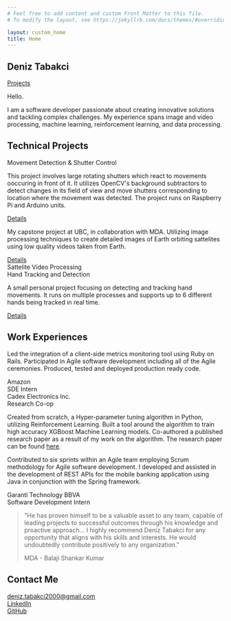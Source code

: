 ```yaml
---
# Feel free to add content and custom Front Matter to this file.
# To modify the layout, see https://jekyllrb.com/docs/themes/#overriding-theme-defaults

layout: custom_home
title: Home
---
```


<!-- Section 1: Introduction -->
<section class="introduction">
  <div class="intro-left">
    <div class="name">
      <h1>Deniz Tabakci</h1>
    </div>
  </div>
  <div class="intro-right">
    <div class="bar">
      <a href="{{ '/Projects' | relative_url }}" class="button">Projects</a>
    </div>
    <div class="intro-title">
      <p>Hello.</p>
    </div>
    <div class="intro-text">
      <p>I am a software developer passionate about creating innovative solutions and tackling complex challenges. My experience spans image and video processing, machine learning, reinforcement learning, and data processing.</p>
    </div>
  </div>
</section>

<!-- Section 2: Projects -->
<section class="projects">
  <div class="title">
    <h1>Technical Projects</h1>
  </div>
  <div class="project-row">
    <div class="project-block project-block-left">
      <div class="project-title">Movement Detection & Shutter Control</div>
    </div>
    <div class="project-description project-description-left">
        <p>This project involves large rotating shutters which react to movements ooccuring in front of it. It utilizes OpenCV's background subtractors to detect changes in its field of view and move shutters corresponding to location where the movement was detected. The project runs on Raspberry Pi and Arduino units.</p>
        <a href="{{ '/projects#shutter' | relative_url }}" class="details-button">Details</a>
    </div>
  </div>
  <div class="project-row">
    <div class="project-description project-description-right">
        <p>My capstone project at UBC, in collaboration with MDA. Utilizing image processing techniques to create detailed images of Earth orbiting sattelites using low quality videos taken from Earth. </p>
        <a href="{{ '/projects#sat' | relative_url }}" class="details-button">Details</a>
    </div>
    <div class="project-block project-block-right">
      <div class="project-title">Sattelite Video Processing</div>
    </div>
  </div>
  <div class="project-row">
    <div class="project-block project-block-left">
      <div class="project-title">Hand Tracking and Detection</div>
    </div>
    <div class="project-description project-description-left">
        <p>A small personal project focusing on detecting and tracking hand movements. It runs on multiple processes and supports up to 6 different hands being tracked in real time.</p>
        <a href="{{ '/projects#hand' | relative_url }}" class="details-button">Details</a>
    </div>
  </div>
</section>

<!-- Section 3: Work Experience -->
<section class="work">
  <div class="title">
    <h2>Work Experiences</h2>
  </div>
  </div>
  <div class="work-row">
    <div class="work-description project-description-right">
        <p>Led the integration of a client-side metrics monitoring tool using Ruby on Rails. Participated in Agile software development including all of the Agile ceremonies. Produced, tested and deployed production ready code. </p>
    </div>
    <div class="work-block project-block-right">
      <div class="work-title">Amazon</div>
      <div class="work-subtitle">SDE Intern</div>
    </div>
  </div>
  <div class="work-row">
    <div class="work-block project-block-left">
      <div class="work-title">Cadex Electronics Inc.</div>
      <div class="work-subtitle">Research Co-op</div>
    </div>
    <div class="work-description project-description-left">
        <p>Created from scratch, a Hyper-parameter tuning algorithm in Python, utilizing Reinforcement Learning. Built a tool around the algorithm to train high accuracy XGBoost Machine Learning models. Co-authored a published research paper as a result of my work on the algorithm. The research paper can be found <a href="https://ieeexplore.ieee.org/document/10194065" target="_blank">here</a>.</p>
    </div>
  </div>
    <div class="work-row">
    <div class="work-description project-description-right">
        <p>Contributed to six sprints within an Agile team employing Scrum methodology for Agile software development. I developed and assisted in the development of REST APIs for the mobile banking application using Java in conjunction with the Spring framework. </p>
    </div>
    <div class="work-block project-block-right">
      <div class="work-title">Garanti Technology BBVA</div>
      <div class="work-subtitle">Software Development Intern</div>
    </div>
  </div>
</section>
<!-- Section 4: Quotes -->
<section class="quotes">
<blockquote>
    <p>"He has proven himself to be a valuable asset to any team, capable of leading projects to successful outcomes through his knowledge and proactive approach... I highly recommend Deniz Tabakci for any opportunity that aligns with his skills and interests. He would undoubtedly contribute positively to any organization."</p>
    <div class="author">MDA - Balaji Shankar Kumar</div>
</blockquote>
<!-- Add more quotes as needed -->
</section>

<!-- Section 5: Contact -->
<div class="contact">
  <h2>Contact Me</h2>
  <div class="contact-info">
    <div class="contact-item">
      <i class="fa fa-envelope" aria-hidden="true"></i><a href="mailto:deniz.tabakci2000@gmail.com">deniz.tabakci2000@gmail.com</a>
    </div>
    <div class="contact-item">
      <i class="fa-brands fa-linkedin" aria-hidden="true"></i><a href="https://www.linkedin.com/in/deniz-tabakci/" target="_blank">LinkedIn</a>
    </div>
    <div class="contact-item">
      <i class="fa-brands fa-github" aria-hidden="true"></i><a href="https://github.com/deniztab" target="_blank">GitHub</a>
    </div>
  </div>
</div>
